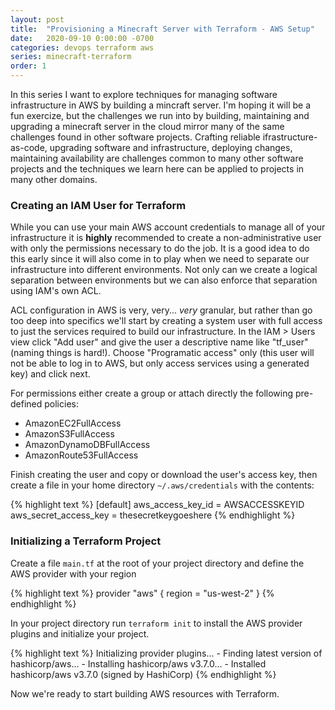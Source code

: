 ```yaml
---
layout: post
title:  "Provisioning a Minecraft Server with Terraform - AWS Setup"
date:   2020-09-10 0:00:00 -0700
categories: devops terraform aws
series: minecraft-terraform
order: 1
---
```


In this series I want to explore techniques for managing software infrastructure in AWS by building a mincraft server. I'm hoping it will be a fun exercize, but the challenges we run into by building, maintaining and upgrading a minecraft server in the cloud mirror many of the same challenges found in other software projects. Crafting reliable ifrastructure-as-code, upgrading software and infrastructure, deploying changes, maintaining availability are challenges common to many other software projects and the techniques we learn here can be applied to projects in many other domains.

### Creating an IAM User for Terraform

While you can use your main AWS account credentials to manage all of your infrastructure it is **highly** recommended to create a non-administrative user with only the permissions necessary to do the job. It is a good idea to do this early since it will also come in to play when we need to separate our infrastructure into different environments. Not only can we create a logical separation between environments but we can also enforce that separation using IAM's own ACL.

ACL configuration in AWS is very, very... *very* granular, but rather than go too deep into specifics we'll start by creating a system user with full access to just the services required to build our infrastructure. In the IAM > Users view click "Add user" and give the user a descriptive name like "tf_user" (naming things is hard!). Choose "Programatic access" only (this user will not be able to log in to AWS, but only access services using a generated key) and click next.

For permissions either create a group or attach directly the following pre-defined policies:
- AmazonEC2FullAccess
- AmazonS3FullAccess
- AmazonDynamoDBFullAccess
- AmazonRoute53FullAccess

Finish creating the user and copy or download the user's access key, then create a file in your home directory `~/.aws/credentials` with the contents:

{% highlight text %}
    [default]
    aws_access_key_id = AWSACCESSKEYID
    aws_secret_access_key = thesecretkeygoeshere
{% endhighlight %}

### Initializing a Terraform Project

Create a file `main.tf` at the root of your project directory and define the AWS provider with your region

{% highlight text %}
    provider "aws" {
        region = "us-west-2"
    }
{% endhighlight %}

In your project directory run `terraform init` to install the AWS provider plugins and initialize your project.

{% highlight text %}
    Initializing provider plugins...
    - Finding latest version of hashicorp/aws...
    - Installing hashicorp/aws v3.7.0...
    - Installed hashicorp/aws v3.7.0 (signed by HashiCorp)
{% endhighlight %}

Now we're ready to start building AWS resources with Terraform.
